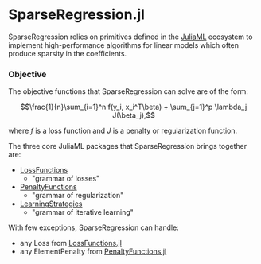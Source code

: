 # SparseRegression.jl

SparseRegression relies on primitives defined in the [JuliaML](https://github.com/JuliaML) ecosystem to implement high-performance algorithms for linear models which often produce sparsity in the coefficients.  

### Objective
The objective functions that SparseRegression can solve are of the form:

```math
\frac{1}{n}\sum_{i=1}^n f(y_i, x_i^T\beta) + \sum_{j=1}^p \lambda_j J(\beta_j),
```
where $f$ is a loss function and $J$ is a penalty or regularization function.

The three core JuliaML packages that SparseRegression brings together are:

- [LossFunctions](https://github.com/JuliaML/LossFunctions.jl)
  - "grammar of losses"
- [PenaltyFunctions](https://github.com/JuliaML/PenaltyFunctions.jl)
  - "grammar of regularization"
- [LearningStrategies](https://github.com/JuliaML/LearningStrategies.jl)
  - "grammar of iterative learning"

With few exceptions, SparseRegression can handle:
  - any Loss from [LossFunctions.jl](https://github.com/JuliaML/LossFunctions.jl#available-losses)
  - any ElementPenalty from [PenaltyFunctions.jl](https://github.com/JuliaML/PenaltyFunctions.jl#available-penalties)
